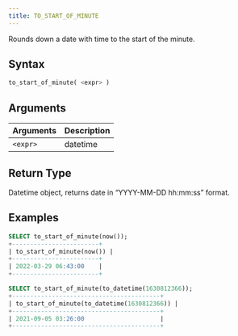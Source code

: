 ```yaml
---
title: TO_START_OF_MINUTE
---
```


Rounds down a date with time to the start of the minute.

## Syntax

```sql
to_start_of_minute( <expr> )
```

## Arguments

| Arguments   | Description |
| ----------- | ----------- |
| `<expr>` | datetime |

## Return Type

Datetime object, returns date in “YYYY-MM-DD hh:mm:ss” format.

## Examples

```sql
SELECT to_start_of_minute(now());
+------------------------+
| to_start_of_minute(now()) |
+------------------------+
| 2022-03-29 06:43:00    |
+------------------------+

SELECT to_start_of_minute(to_datetime(1630812366));
+-----------------------------------------+
| to_start_of_minute(to_datetime(1630812366)) |
+-----------------------------------------+
| 2021-09-05 03:26:00                     |
+-----------------------------------------+
```
